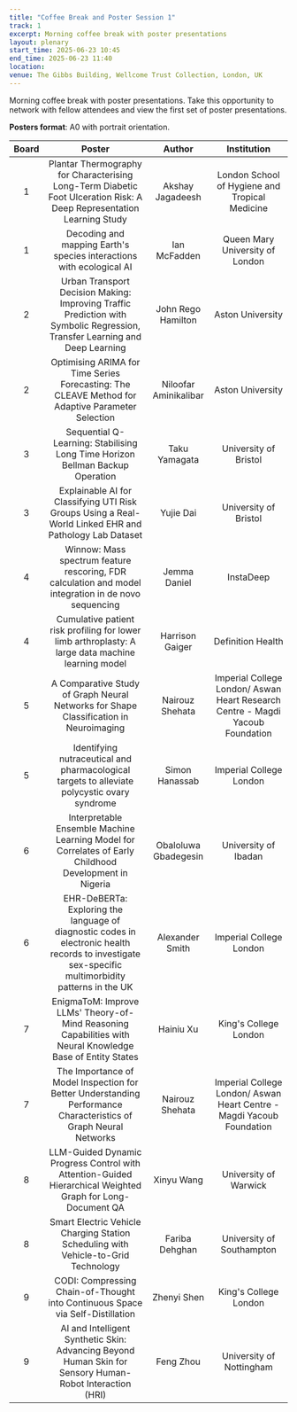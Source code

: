 ```yaml
---
title: "Coffee Break and Poster Session 1"
track: 1
excerpt: Morning coffee break with poster presentations
layout: plenary
start_time: 2025-06-23 10:45
end_time: 2025-06-23 11:40
location:
venue: The Gibbs Building, Wellcome Trust Collection, London, UK
---
```


Morning coffee break with poster presentations. Take this opportunity to network with fellow attendees and view the first set of poster presentations.

**Posters format**: A0 with portrait orientation.

| Board | Poster | Author | Institution  |
| :----: | :----: | :----: | :----: |
| 1 | Plantar Thermography for Characterising Long-Term Diabetic Foot Ulceration Risk: A Deep Representation Learning Study | Akshay Jagadeesh | London School of Hygiene and Tropical Medicine |
| 1 | Decoding and mapping Earth's species interactions with ecological AI | Ian McFadden | Queen Mary University of London |
| 2 | Urban Transport Decision Making: Improving Traffic Prediction with Symbolic Regression, Transfer Learning and Deep Learning | John Rego Hamilton | Aston University |
| 2 | Optimising ARIMA for Time Series Forecasting: The CLEAVE Method for Adaptive Parameter Selection | Niloofar Aminikalibar | Aston University |
| 3 | Sequential Q-Learning: Stabilising Long Time Horizon Bellman Backup Operation | Taku Yamagata | University of Bristol |
| 3 | Explainable AI for Classifying UTI Risk Groups Using a Real-World Linked EHR and Pathology Lab Dataset | Yujie Dai | University of Bristol |
| 4 | Winnow: Mass spectrum feature rescoring, FDR calculation and model integration in de novo sequencing | Jemma Daniel | InstaDeep |
| 4 | Cumulative patient risk profiling for lower limb arthroplasty: A large data machine learning model | Harrison Gaiger | Definition Health |
| 5 | A Comparative Study of Graph Neural Networks for Shape Classification in Neuroimaging | Nairouz Shehata | Imperial College London/ Aswan Heart Research Centre - Magdi Yacoub Foundation |
| 5 | Identifying nutraceutical and pharmacological targets to alleviate polycystic ovary syndrome | Simon Hanassab | Imperial College London |
| 6 | Interpretable Ensemble Machine Learning Model for Correlates of Early Childhood Development in Nigeria | Obaloluwa Gbadegesin | University of Ibadan |
| 6 | EHR-DeBERTa: Exploring the language of diagnostic codes in electronic health records to investigate sex-specific multimorbidity patterns in the UK | Alexander Smith | Imperial College London |
| 7 | EnigmaToM: Improve LLMs' Theory-of-Mind Reasoning Capabilities with Neural Knowledge Base of Entity States | Hainiu Xu | King's College London |
| 7 | The Importance of Model Inspection for Better Understanding Performance Characteristics of Graph Neural Networks | Nairouz Shehata | Imperial College London/ Aswan Heart Centre - Magdi Yacoub Foundation |
| 8 | LLM-Guided Dynamic Progress Control with Attention-Guided Hierarchical Weighted Graph for Long-Document QA | Xinyu Wang | University of Warwick |
| 8 | Smart Electric Vehicle Charging Station Scheduling with Vehicle-to-Grid Technology | Fariba Dehghan | University of Southampton |
| 9 | CODI: Compressing Chain-of-Thought into Continuous Space via Self-Distillation | Zhenyi Shen | King's College London |
| 9 | AI and Intelligent Synthetic Skin: Advancing Beyond Human Skin for Sensory Human-Robot Interaction (HRI) | Feng Zhou | University of Nottingham |

